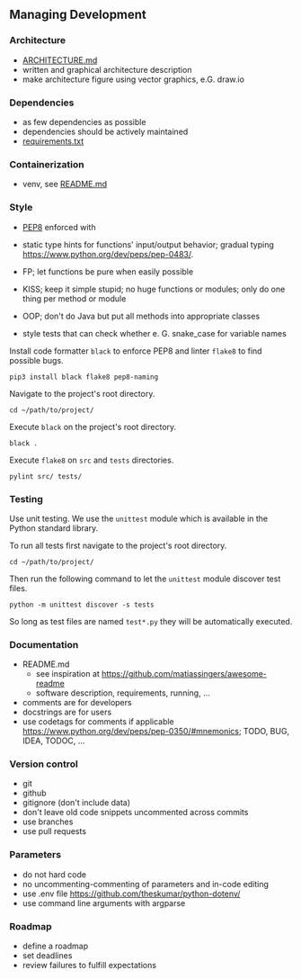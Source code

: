 ## Managing Development

### Architecture
    
- [ARCHITECTURE.md](ARCHITECTURE.md)
- written and graphical architecture description
- make architecture figure using vector graphics, e.G. draw.io

### Dependencies

- as few dependencies as possible
- dependencies should be actively maintained
- [requirements.txt](requirements.txt)

### Containerization
  
- venv, see [README.md](README.md)
	
### Style

- [PEP8](https://www.python.org/dev/peps/pep-0008/) enforced with 

- static type hints for functions' input/output behavior; gradual typing <https://www.python.org/dev/peps/pep-0483/>. 
- FP; let functions be pure when easily possible
- KISS; keep it simple stupid; no huge functions or modules; only do one thing per method or module
- OOP; don't do Java but put all methods into appropriate classes
- style tests that can check whether e. G. snake_case for variable names

Install code formatter `black` to enforce PEP8 and linter `flake8` to find possible bugs.
		
	pip3 install black flake8 pep8-naming

Navigate to the project's root directory.

	cd ~/path/to/project/

Execute `black` on the project's root directory.

	black .

Execute `flake8` on `src` and `tests` directories.

	pylint src/ tests/

### Testing

Use unit testing.
We use the `unittest` module which is available in the Python standard library.

To run all tests first navigate to the project's root directory.

	cd ~/path/to/project/

Then run the following command to let the `unittest` module discover test files.

	python -m unittest discover -s tests

So long as test files are named `test*.py` they will be automatically executed.

### Documentation

- README.md
	- see inspiration at <https://github.com/matiassingers/awesome-readme>
	- software description, requirements, running, ...
- comments are for developers
- docstrings are for users
- use codetags for comments if applicable <https://www.python.org/dev/peps/pep-0350/#mnemonics>; TODO, BUG, IDEA, TODOC, ...
	
### Version control

- git
- github
- gitignore (don't include data)
- don't leave old code snippets uncommented across commits
- use branches
- use pull requests
	
### Parameters

- do not hard code
- no uncommenting-commenting of parameters and in-code editing
- use .env file https://github.com/theskumar/python-dotenv/
- use command line arguments with argparse

### Roadmap

- define a roadmap
- set deadlines
- review failures to fulfill expectations
